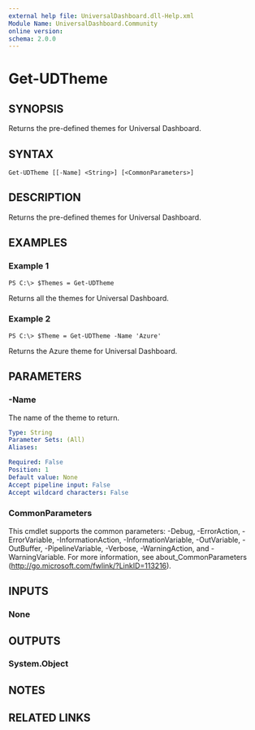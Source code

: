 ```yaml
---
external help file: UniversalDashboard.dll-Help.xml
Module Name: UniversalDashboard.Community
online version: 
schema: 2.0.0
---
```


# Get-UDTheme

## SYNOPSIS
Returns the pre-defined themes for Universal Dashboard.

## SYNTAX

```
Get-UDTheme [[-Name] <String>] [<CommonParameters>]
```

## DESCRIPTION
Returns the pre-defined themes for Universal Dashboard.

## EXAMPLES

### Example 1
```
PS C:\> $Themes = Get-UDTheme
```

Returns all the themes for Universal Dashboard.

### Example 2
```
PS C:\> $Theme = Get-UDTheme -Name 'Azure'
```

Returns the Azure theme for Universal Dashboard.

## PARAMETERS

### -Name
The name of the theme to return.

```yaml
Type: String
Parameter Sets: (All)
Aliases: 

Required: False
Position: 1
Default value: None
Accept pipeline input: False
Accept wildcard characters: False
```

### CommonParameters
This cmdlet supports the common parameters: -Debug, -ErrorAction, -ErrorVariable, -InformationAction, -InformationVariable, -OutVariable, -OutBuffer, -PipelineVariable, -Verbose, -WarningAction, and -WarningVariable. For more information, see about_CommonParameters (http://go.microsoft.com/fwlink/?LinkID=113216).

## INPUTS

### None

## OUTPUTS

### System.Object

## NOTES

## RELATED LINKS

